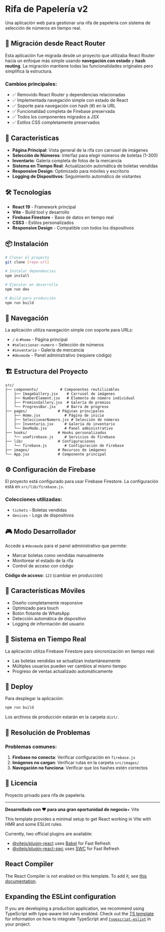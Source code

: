 # Rifa de Papelería v2

Una aplicación web para gestionar una rifa de papelería con sistema de selección de números en tiempo real.

## 🔄 Migración desde React Router

Esta aplicación fue migrada desde un proyecto que utilizaba React Router hacia un enfoque más simple usando **navegación con estado** y **hash routing**. La migración mantiene todas las funcionalidades originales pero simplifica la estructura.

### Cambios principales:
- ✅ Removido React Router y dependencias relacionadas
- ✅ Implementada navegación simple con estado de React
- ✅ Soporte para navegación con hash (#) en la URL
- ✅ Funcionalidad completa de Firebase preservada
- ✅ Todos los componentes migrados a JSX
- ✅ Estilos CSS completamente preservados

## 🚀 Características

- **Página Principal**: Vista general de la rifa con carrusel de imágenes
- **Selección de Números**: Interfaz para elegir números de boletas (1-300)
- **Inventario**: Galería completa de fotos de la mercancía
- **Sistema en Tiempo Real**: Actualización automática de boletas vendidas
- **Responsive Design**: Optimizado para móviles y escritorio
- **Logging de Dispositivos**: Seguimiento automático de visitantes

## 🛠️ Tecnologías

- **React 19** - Framework principal
- **Vite** - Build tool y desarrollo
- **Firebase Firestore** - Base de datos en tiempo real
- **CSS3** - Estilos personalizados
- **Responsive Design** - Compatible con todos los dispositivos

## 📦 Instalación

```bash
# Clonar el proyecto
git clone [repo-url]

# Instalar dependencias
npm install

# Ejecutar en desarrollo
npm run dev

# Build para producción
npm run build
```

## 🔗 Navegación

La aplicación utiliza navegación simple con soporte para URLs:

- `/` o `#home` - Página principal
- `#seleccionar-numero` - Selección de números
- `#inventario` - Galería de mercancía
- `#devmode` - Panel administrativo (requiere código)

## 🏗️ Estructura del Proyecto

```
src/
├── components/          # Componentes reutilizables
│   ├── ImageGallery.jsx    # Carrusel de imágenes
│   ├── NumberElement.jsx   # Elemento de número individual
│   ├── PremiosGallery.jsx  # Galería de premios
│   └── ProgressBar.jsx     # Barra de progreso
├── pages/              # Páginas principales
│   ├── Home.jsx           # Página de inicio
│   ├── SeleccionarNumero.jsx # Selección de números
│   ├── Inventario.jsx     # Galería de inventario
│   └── DevMode.jsx        # Panel administrativo
├── hooks/              # Hooks personalizados
│   └── useFirebase.js     # Servicios de Firebase
├── lib/                # Configuraciones
│   └── firebase.js        # Configuración de Firebase
├── images/             # Recursos de imágenes
└── App.jsx             # Componente principal
```

## ⚙️ Configuración de Firebase

El proyecto está configurado para usar Firebase Firestore. La configuración está en `src/lib/firebase.js`.

### Colecciones utilizadas:
- `tickets` - Boletas vendidas
- `devices` - Logs de dispositivos

## 🎮 Modo Desarrollador

Accede a `#devmode` para el panel administrativo que permite:
- Marcar boletas como vendidas manualmente
- Monitorear el estado de la rifa
- Control de acceso con código

**Código de acceso**: `123` (cambiar en producción)

## 📱 Características Móviles

- Diseño completamente responsive
- Optimizado para touch
- Botón flotante de WhatsApp
- Detección automática de dispositivo
- Logging de información del usuario

## 🔄 Sistema en Tiempo Real

La aplicación utiliza Firebase Firestore para sincronización en tiempo real:
- Las boletas vendidas se actualizan instantáneamente
- Múltiples usuarios pueden ver cambios al mismo tiempo
- Progreso de ventas actualizado automáticamente

## 🚀 Deploy

Para desplegar la aplicación:

```bash
npm run build
```

Los archivos de producción estarán en la carpeta `dist/`.

## 🐛 Resolución de Problemas

### Problemas comunes:

1. **Firebase no conecta**: Verificar configuración en `firebase.js`
2. **Imágenes no cargan**: Verificar rutas en la carpeta `src/images/`
3. **Navegación no funciona**: Verificar que los hashes estén correctos

## 📄 Licencia

Proyecto privado para rifa de papelería.

---

**Desarrollado con ❤️ para una gran oportunidad de negocio**+ Vite

This template provides a minimal setup to get React working in Vite with HMR and some ESLint rules.

Currently, two official plugins are available:

- [@vitejs/plugin-react](https://github.com/vitejs/vite-plugin-react/blob/main/packages/plugin-react) uses [Babel](https://babeljs.io/) for Fast Refresh
- [@vitejs/plugin-react-swc](https://github.com/vitejs/vite-plugin-react/blob/main/packages/plugin-react-swc) uses [SWC](https://swc.rs/) for Fast Refresh

## React Compiler

The React Compiler is not enabled on this template. To add it, see [this documentation](https://react.dev/learn/react-compiler/installation).

## Expanding the ESLint configuration

If you are developing a production application, we recommend using TypeScript with type-aware lint rules enabled. Check out the [TS template](https://github.com/vitejs/vite/tree/main/packages/create-vite/template-react-ts) for information on how to integrate TypeScript and [`typescript-eslint`](https://typescript-eslint.io) in your project.
